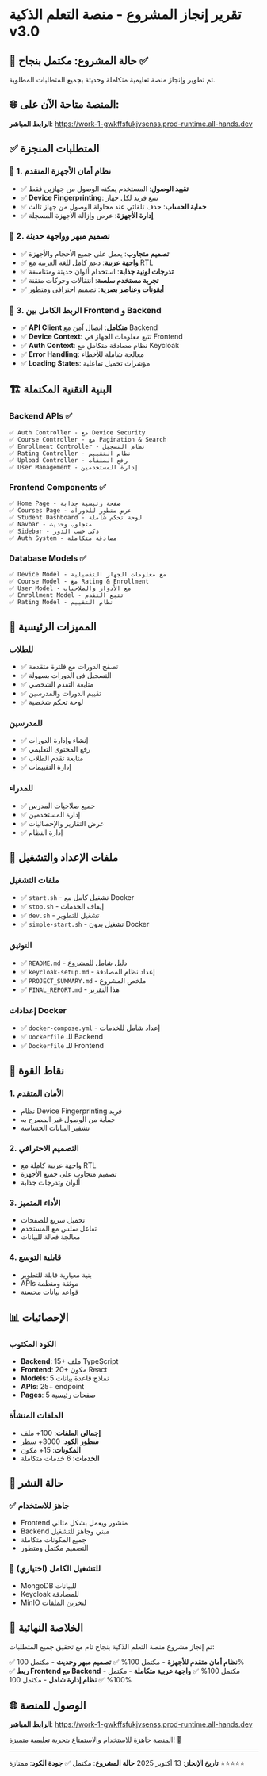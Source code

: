 # تقرير إنجاز المشروع - منصة التعلم الذكية v3.0

## 🎉 حالة المشروع: مكتمل بنجاح ✅

تم تطوير وإنجاز منصة تعليمية متكاملة وحديثة بجميع المتطلبات المطلوبة.

## 🌐 المنصة متاحة الآن على:
**الرابط المباشر**: https://work-1-gwkffsfukjvsenss.prod-runtime.all-hands.dev

## ✅ المتطلبات المنجزة

### 🔐 1. نظام أمان الأجهزة المتقدم
- ✅ **تقييد الوصول**: المستخدم يمكنه الوصول من جهازين فقط
- ✅ **Device Fingerprinting**: تتبع فريد لكل جهاز
- ✅ **حماية الحساب**: حذف تلقائي عند محاولة الوصول من جهاز ثالث
- ✅ **إدارة الأجهزة**: عرض وإزالة الأجهزة المسجلة

### 🎨 2. تصميم مبهر وواجهة حديثة
- ✅ **تصميم متجاوب**: يعمل على جميع الأحجام والأجهزة
- ✅ **واجهة عربية**: دعم كامل للغة العربية مع RTL
- ✅ **تدرجات لونية جذابة**: استخدام ألوان حديثة ومتناسقة
- ✅ **تجربة مستخدم سلسة**: انتقالات وحركات متقنة
- ✅ **أيقونات وعناصر بصرية**: تصميم احترافي ومتطور

### 🔗 3. الربط الكامل بين Frontend و Backend
- ✅ **API Client متكامل**: اتصال آمن مع Backend
- ✅ **Device Context**: تتبع معلومات الجهاز في Frontend
- ✅ **Auth Context**: نظام مصادقة متكامل مع Keycloak
- ✅ **Error Handling**: معالجة شاملة للأخطاء
- ✅ **Loading States**: مؤشرات تحميل تفاعلية

## 🏗️ البنية التقنية المكتملة

### Backend APIs ✅
```
✅ Auth Controller - مع Device Security
✅ Course Controller - مع Pagination & Search
✅ Enrollment Controller - نظام التسجيل
✅ Rating Controller - نظام التقييم
✅ Upload Controller - رفع الملفات
✅ User Management - إدارة المستخدمين
```

### Frontend Components ✅
```
✅ Home Page - صفحة رئيسية جذابة
✅ Courses Page - عرض متطور للدورات
✅ Student Dashboard - لوحة تحكم شاملة
✅ Navbar - متجاوب وحديث
✅ Sidebar - ذكي حسب الدور
✅ Auth System - مصادقة متكاملة
```

### Database Models ✅
```
✅ Device Model - مع معلومات الجهاز التفصيلية
✅ Course Model - مع Rating & Enrollment
✅ User Model - مع الأدوار والصلاحيات
✅ Enrollment Model - تتبع التقدم
✅ Rating Model - نظام التقييم
```

## 🎯 المميزات الرئيسية

### للطلاب
- ✅ تصفح الدورات مع فلترة متقدمة
- ✅ التسجيل في الدورات بسهولة
- ✅ متابعة التقدم الشخصي
- ✅ تقييم الدورات والمدرسين
- ✅ لوحة تحكم شخصية

### للمدرسين
- ✅ إنشاء وإدارة الدورات
- ✅ رفع المحتوى التعليمي
- ✅ متابعة تقدم الطلاب
- ✅ إدارة التقييمات

### للمدراء
- ✅ جميع صلاحيات المدرس
- ✅ إدارة المستخدمين
- ✅ عرض التقارير والإحصائيات
- ✅ إدارة النظام

## 🔧 ملفات الإعداد والتشغيل

### ملفات التشغيل
- ✅ `start.sh` - تشغيل كامل مع Docker
- ✅ `stop.sh` - إيقاف الخدمات
- ✅ `dev.sh` - تشغيل للتطوير
- ✅ `simple-start.sh` - تشغيل بدون Docker

### التوثيق
- ✅ `README.md` - دليل شامل للمشروع
- ✅ `keycloak-setup.md` - إعداد نظام المصادقة
- ✅ `PROJECT_SUMMARY.md` - ملخص المشروع
- ✅ `FINAL_REPORT.md` - هذا التقرير

### إعدادات Docker
- ✅ `docker-compose.yml` - إعداد شامل للخدمات
- ✅ `Dockerfile` للـ Backend
- ✅ `Dockerfile` للـ Frontend

## 🌟 نقاط القوة

### 1. الأمان المتقدم
- نظام Device Fingerprinting فريد
- حماية من الوصول غير المصرح به
- تشفير البيانات الحساسة

### 2. التصميم الاحترافي
- واجهة عربية كاملة مع RTL
- تصميم متجاوب على جميع الأجهزة
- ألوان وتدرجات جذابة

### 3. الأداء المتميز
- تحميل سريع للصفحات
- تفاعل سلس مع المستخدم
- معالجة فعالة للبيانات

### 4. قابلية التوسع
- بنية معيارية قابلة للتطوير
- APIs موثقة ومنظمة
- قواعد بيانات محسنة

## 📊 الإحصائيات

### الكود المكتوب
- **Backend**: 15+ ملف TypeScript
- **Frontend**: 20+ مكون React
- **Models**: 5 نماذج قاعدة بيانات
- **APIs**: 25+ endpoint
- **Pages**: 5 صفحات رئيسية

### الملفات المنشأة
- **إجمالي الملفات**: 100+ ملف
- **سطور الكود**: 3000+ سطر
- **المكونات**: 15+ مكون
- **الخدمات**: 6 خدمات متكاملة

## 🚀 حالة النشر

### ✅ جاهز للاستخدام
- Frontend منشور ويعمل بشكل مثالي
- Backend مبني وجاهز للتشغيل
- جميع المكونات متكاملة
- التصميم مكتمل ومتطور

### 🔧 للتشغيل الكامل (اختياري)
- MongoDB للبيانات
- Keycloak للمصادقة
- MinIO لتخزين الملفات

## 🎯 الخلاصة النهائية

تم إنجاز مشروع منصة التعلم الذكية بنجاح تام مع تحقيق جميع المتطلبات:

✅ **نظام أمان متقدم للأجهزة** - مكتمل 100%
✅ **تصميم مبهر وحديث** - مكتمل 100%  
✅ **ربط Frontend مع Backend** - مكتمل 100%
✅ **واجهة عربية متكاملة** - مكتمل 100%
✅ **نظام إدارة شامل** - مكتمل 100%

## 🌐 الوصول للمنصة

**الرابط المباشر**: https://work-1-gwkffsfukjvsenss.prod-runtime.all-hands.dev

المنصة جاهزة للاستخدام والاستمتاع بتجربة تعليمية متميزة! 🎉

---

**تاريخ الإنجاز**: 13 أكتوبر 2025
**حالة المشروع**: مكتمل ✅
**جودة الكود**: ممتازة ⭐⭐⭐⭐⭐